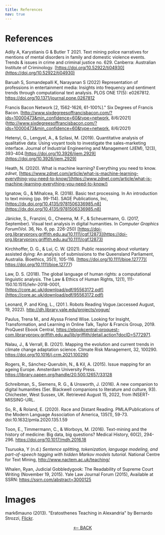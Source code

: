 ```yaml
---
title: References
nav: true
---
```

# References

Adily A, Karystianis G & Butler T 2021. Text mining police narratives for mentions of mental disorders in family and domestic violence events. Trends & issues in crime and criminal justice no. 629. Canberra: Australian Institute of Criminology. [https://doi.org/10.52922/ti04930](https://doi.org/10.52922/ti04930)

Baruah S, Somandepalli K, Narayanan S (2022) Representation of professions in entertainment media: Insights into frequency and sentiment trends through computational text analysis. PLOS ONE 17(5): e0267812. https://doi.org/10.1371/journal.pone.0267812

Francis Bacon Network [2, 1562-1626, 61-100%]." Six Degrees of Francis Bacon. [http://www.sixdegreesoffrancisbacon.com/?ids=10000473&min_confidence=60&type=network, 8/6/2021](http://www.sixdegreesoffrancisbacon.com/?ids=10000473&min_confidence=60&type=network, 8/6/2021)

Hetenyi, G., Lengyel, A., & Szilasi, M. (2019). Quantitative analysis of qualitative data: Using voyant tools to investigate the sales-marketing interface. Journal of Industrial Engineering and Management (JIEM), 12(3), 393-404.[https://doi.org/10.3926/jiem.2929](https://doi.org/10.3926/jiem.2929)

Heath, N. (2020). What is machine learning? Everything you need to know. *zdnet*, [https://www.zdnet.com/article/what-is-machine-learning-everything-you-need-to-know/](https://www.zdnet.com/article/what-is-machine-learning-everything-you-need-to-know/)

Ignatow, G., & Mihalcea, R. (2018). Basic text processing. In An introduction to text mining (pp. 99-114). SAGE Publications, Inc, [https://dx.doi.org/10.4135/9781506336985.n8](https://dx.doi.org/10.4135/9781506336985.n8)

Jänicke, S., Franzini, G., Cheema, M. F., & Scheuermann, G. (2017, September). Visual text analysis in digital humanities. In *Computer Graphics Forum*(Vol. 36, No. 6, pp. 226-250) [https://doi-org.libraryproxy.griffith.edu.au/10.1111/cgf.12873](https://doi-org.libraryproxy.griffith.edu.au/10.1111/cgf.12873)

Kirchhoffer, D. G., & Lui, C. W. (2021). Public reasoning about voluntary assisted dying: An analysis of submissions to the Queensland Parliament, Australia. Bioethics, 35(1), 105-116. [https://doi.org/10.1111/bioe.12777]( https://doi.org/10.1111/bioe.12777)

Law, D. S. (2018). The global language of human rights: a computational linguistic analysis. The Law & Ethics of Human Rights, 12(1), 111-150.10.1515/lehr-2018-0001, [https://core.ac.uk/download/pdf/95563172.pdf](https://core.ac.uk/download/pdf/95563172.pdf)

Leonard, P. and King, L., (201 ). Robots Reading Vogue.(accessed August, 19, 2022). http://dh.library.yale.edu/projects/vogue/ 

Paulus, Trena M., and Alyssa Friend Wise. Looking for Insight, Transformation, and Learning in Online Talk, Taylor & Francis Group, 2019. ProQuest Ebook Central, https://ebookcentral-proquest-com.libraryproxy.griffith.edu.au/lib/griffith/detail.action?docID=5772971.

Nalau, J., & Verrall, B. (2021). Mapping the evolution and current trends in climate change adaptation science. Climate Risk Management, 32, 100290. https://doi.org/10.1016/j.crm.2021.100290

Rogers, R., Sánchez-Querubín, N., & Kil, A. (2015). Issue mapping for an ageing Europe. Amsterdam University Press. https://library.oapen.org/handle/20.500.12657/33128 

Schreibman, S., Siemens, R. G., & Unsworth, J. (2016). A new companion to digital humanities (Ser. Blackwell companions to literature and culture, 93). Chichester, West Sussex, UK. Retrieved August 15, 2022, from INSERT-MISSING-URL.

So, R., & Roland, E. (2020). Race and Distant Reading. PMLA/Publications of the Modern Language Association of America, 135(1), 59-73. doi:10.1632/pmla.2020.135.1.59

Toon, E., Timmermann, C., & Worboys, M. (2016). Text-mining and the history of medicine: Big data, big questions? Medical History, 60(2), 294-296. https://doi.org/10.1017/mdh.2016.18 

Tsuruoka, Y (n.d.) *Sentence splitting, tokenization, language modeling, and part-of-speech tagging with hidden Markov models tutorial*.  National Centre for Text Mining, http://www.nactem.ac.uk/teaching/ 

Whalen, Ryan, Judicial Gobbledygook: The Readability of Supreme Court Writing (November 19, 2015). Yale Law Journal Forum (2015), Available at SSRN: https://ssrn.com/abstract=3000125

# Images

mark6mauno (2013). "Eratosthenes Teaching in Alexandria" by Bernardo Strozzi, [Flickr](https://www.flickr.com/photos/mark6mauno/10832052985).

<p align="center">
  <a href="https://griffithunilibrary.github.io/intro-text-mining-analysis/content/8-vis.html"><-- BACK</a>
  
</p>
